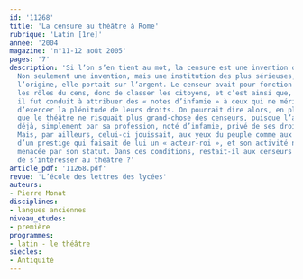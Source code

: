 ```yaml
---
id: '11268'
title: 'La censure au théâtre à Rome'
rubrique: 'Latin [1re]'
annee: '2004'
magazine: 'n°11-12 août 2005'
pages: '7'
description: 'Si l’on s’en tient au mot, la censure est une invention des Romains.
  Non seulement une invention, mais une institution des plus sérieuses, puisque, à
  l’origine, elle portait sur l’argent. Le censeur avait pour fonction initiale d’établir
  les rôles du cens, donc de classer les citoyens, et c’est ainsi que, petit à petit,
  il fut conduit à attribuer des « notes d’infamie » à ceux qui ne méritaient plus
  d’exercer la plénitude de leurs droits. On pourrait dire alors, en plaisantant,
  que le théâtre ne risquait plus grand-chose des censeurs, puisque l’acteur était
  déjà, simplement par sa profession, noté d’infamie, privé de ses droits civiques.
  Mais, par ailleurs, celui-ci jouissait, aux yeux du peuple comme aux yeux des élites,
  d’un prestige qui faisait de lui un « acteur-roi », et son activité n’était pas
  menacée par son statut. Dans ces conditions, restait-il aux censeurs quelque raison
  de s’intéresser au théâtre ?'
article_pdf: '11268.pdf'
revue: 'L’école des lettres des lycées'
auteurs:
- Pierre Monat
disciplines:
- langues anciennes
niveau_etudes:
- première
programmes:
- latin - le théâtre
siecles:
- Antiquité
---
```

